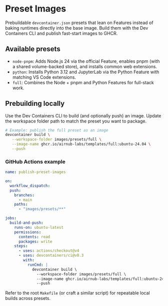 # Preset Images

Prebuildable `devcontainer.json` presets that lean on Features instead of baking runtimes directly into the base image. Build them with the Dev Containers CLI and publish fast-start images to GHCR.

## Available presets

- `node-pnpm`: Adds Node.js 24 via the official Feature, enables pnpm (with a shared volume-backed store), and installs common web extensions.
- `python`: Installs Python 3.12 and JupyterLab via the Python Feature with matching VS Code extensions.
- `full`: Combines the Node + pnpm and Python Features for full-stack work.

## Prebuilding locally

Use the Dev Containers CLI to build (and optionally push) an image. Update the workspace folder path to match the preset you want to package.

```bash
# Example: publish the full preset as an image
devcontainer build \
   --workspace-folder images/presets/full \
   --image-name ghcr.io/airnub-labs/templates/full:ubuntu-24.04 \
   --push
```

### GitHub Actions example

```yaml
name: publish-preset-images

on:
  workflow_dispatch:
  push:
    branches:
      - main
    paths:
      - "images/presets/**"

jobs:
  build-and-push:
    runs-on: ubuntu-latest
    permissions:
      contents: read
      packages: write
    steps:
      - uses: actions/checkout@v4
      - uses: devcontainers/ci@v0.3
        with:
          runCmd: |
            devcontainer build \
              --workspace-folder images/presets/full \
              --image-name ghcr.io/airnub-labs/templates/full:ubuntu-24.04 \
              --push
```

Refer to the root `Makefile` (or craft a similar script) for repeatable local builds across presets.
